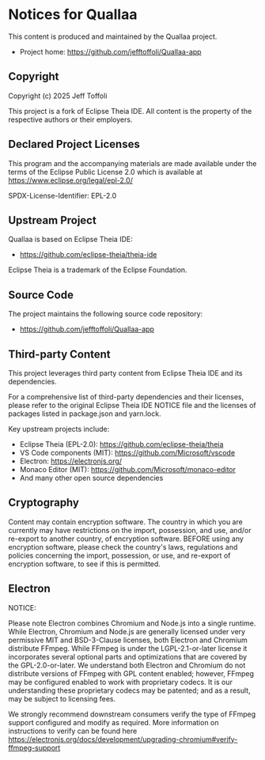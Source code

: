# Notices for Quallaa

This content is produced and maintained by the Quallaa project.

* Project home: https://github.com/jefftoffoli/Quallaa-app

## Copyright

Copyright (c) 2025 Jeff Toffoli

This project is a fork of Eclipse Theia IDE.
All content is the property of the respective authors or their employers.

## Declared Project Licenses

This program and the accompanying materials are made available under the terms
of the Eclipse Public License 2.0 which is available at
https://www.eclipse.org/legal/epl-2.0/

SPDX-License-Identifier: EPL-2.0

## Upstream Project

Quallaa is based on Eclipse Theia IDE:
* https://github.com/eclipse-theia/theia-ide

Eclipse Theia is a trademark of the Eclipse Foundation.

## Source Code

The project maintains the following source code repository:

* https://github.com/jefftoffoli/Quallaa-app

## Third-party Content

This project leverages third party content from Eclipse Theia IDE and its dependencies.

For a comprehensive list of third-party dependencies and their licenses, please refer to the original Eclipse Theia IDE NOTICE file and the licenses of packages listed in package.json and yarn.lock.

Key upstream projects include:
* Eclipse Theia (EPL-2.0): https://github.com/eclipse-theia/theia
* VS Code components (MIT): https://github.com/Microsoft/vscode
* Electron: https://electronjs.org/
* Monaco Editor (MIT): https://github.com/Microsoft/monaco-editor
* And many other open source dependencies

## Cryptography

Content may contain encryption software. The country in which you are currently
may have restrictions on the import, possession, and use, and/or re-export to
another country, of encryption software. BEFORE using any encryption software,
please check the country's laws, regulations and policies concerning the import,
possession, or use, and re-export of encryption software, to see if this is
permitted.

## Electron

NOTICE:

Please note Electron combines Chromium and Node.js into a single runtime.
While Electron, Chromium and Node.js are generally licensed under very
permissive MIT and BSD-3-Clause licenses, both Electron and Chromium distribute
FFmpeg.  While FFmpeg is under the LGPL-2.1-or-later license it incorporates
several optional parts and optimizations that are covered by the
GPL-2.0-or-later.  We understand both Electron and Chromium do not distribute
versions of FFmpeg with GPL content enabled; however, FFmpeg may be configured
enabled to work with proprietary codecs.  It is our understanding these
proprietary codecs may be patented; and as a result, may be subject to
licensing fees.

We strongly recommend downstream consumers verify the type of FFmpeg support
configured and modify as required.  More information on instructions to verify
can be found here
https://electronjs.org/docs/development/upgrading-chromium#verify-ffmpeg-support
